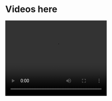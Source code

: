 # Videos here

<video width="320" height="240" controls>
  <source src="clip1.mp4" type="video/mp4">
</video>